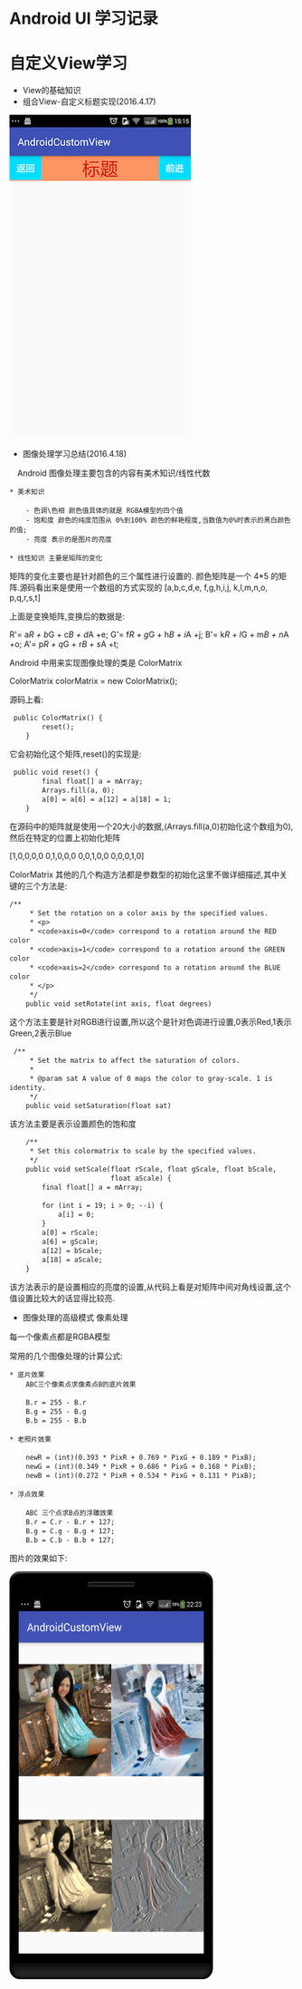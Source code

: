 # Android UI 学习记录

# 自定义View学习

* View的基础知识
* 组合View-自定义标题实现(2016.4.17)


![](\image/device-2016-04-17-151618.png)

* 图像处理学习总结(2016.4.18)

&emsp;Android 图像处理主要包含的内容有美术知识/线性代数

    * 美术知识

        - 色调\色相 颜色值具体的就是 RGBA模型的四个值 
        - 饱和度 颜色的纯度范围从 0%到100% 颜色的鲜艳程度,当数值为0%时表示的黑白颜色的值;
        - 亮度 表示的是图片的亮度
        
    * 线性知识 主要是矩阵的变化

矩阵的变化主要也是针对颜色的三个属性进行设置的. 颜色矩阵是一个 4*5 的矩阵.源码看出来是使用一个数组的方式实现的
[a,b,c,d,e,
 f,g,h,i,j,
 k,l,m,n,o,
 p,q,r,s,t]

上面是变换矩阵,变换后的数据是:

R'= a*R + b*G + c*B + d*A +e;
G'= f*R + g*G + h*B + i*A +j;
B'= k*R + l*G + m*B + n*A +o;
A'= p*R + q*G + r*B + s*A +t;

Android 中用来实现图像处理的类是 ColorMatrix

ColorMatrix colorMatrix = new ColorMatrix();

源码上看:

```
 public ColorMatrix() {
        reset();
    }
```

它会初始化这个矩阵,reset()的实现是:

```
 public void reset() {
        final float[] a = mArray;
        Arrays.fill(a, 0);
        a[0] = a[6] = a[12] = a[18] = 1;
    }
```

在源码中的矩阵就是使用一个20大小的数据,(Arrays.fill(a,0)初始化这个数组为0),然后在特定的位置上初始化矩阵

[1,0,0,0,0
 0,1,0,0,0
 0,0,1,0,0
 0,0,0,1,0]
 
ColorMatrix 其他的几个构造方法都是参数型的初始化这里不做详细描述,其中关键的三个方法是:

```
/**
     * Set the rotation on a color axis by the specified values.
     * <p>
     * <code>axis=0</code> correspond to a rotation around the RED color
     * <code>axis=1</code> correspond to a rotation around the GREEN color
     * <code>axis=2</code> correspond to a rotation around the BLUE color
     * </p>
     */
    public void setRotate(int axis, float degrees)
```

这个方法主要是针对RGB进行设置,所以这个是针对色调进行设置,0表示Red,1表示Green,2表示Blue

```
 /**
     * Set the matrix to affect the saturation of colors.
     *
     * @param sat A value of 0 maps the color to gray-scale. 1 is identity.
     */
    public void setSaturation(float sat)
```

该方法主要是表示设置颜色的饱和度


````
    /**
     * Set this colormatrix to scale by the specified values.
     */
    public void setScale(float rScale, float gScale, float bScale,
                         float aScale) {
        final float[] a = mArray;

        for (int i = 19; i > 0; --i) {
            a[i] = 0;
        }
        a[0] = rScale;
        a[6] = gScale;
        a[12] = bScale;
        a[18] = aScale;
    }
````

该方法表示的是设置相应的亮度的设置,从代码上看是对矩阵中间对角线设置,这个值设置比较大的话显得比较亮.

* 图像处理的高级模式 像素处理

每一个像素点都是RGBA模型

常用的几个图像处理的计算公式:

    * 底片效果
        ABC三个像素点求像素点B的底片效果
        
        B.r = 255 - B.r
        B.g = 255 - B.g
        B.b = 255 - B.b
        
    * 老照片效果
        
        newR = (int)(0.393 * PixR + 0.769 * PixG + 0.189 * PixB);
        newG = (int)(0.349 * PixR + 0.686 * PixG + 0.168 * PixB);
        newB = (int)(0.272 * PixR + 0.534 * PixG + 0.131 * PixB);
    
    * 浮点效果
        
        ABC 三个点求B点的浮雕效果
        B.r = C.r - B.r + 127;
        B.g = C.g - B.g + 127;
        B.b = C.b - B.b + 127;
        
     
  图片的效果如下:
  
  <img src="/image\device-2016-04-19-222441.png" width="360px" height="720px">
   
        
        

    
    